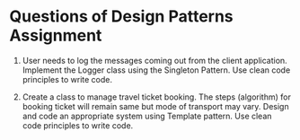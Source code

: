 # Questions of Design Patterns Assignment

 
1) User needs to log the messages coming out
from the client application. Implement the
Logger class using the Singleton Pattern.
Use clean code principles to write code.

2) Create a class to manage travel ticket
booking. The steps (algorithm) for booking
ticket will remain same but mode of
transport may vary. Design and code an
appropriate system using Template pattern.
Use clean code principles to write code.